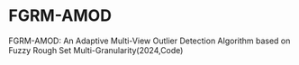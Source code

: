 # FGRM-AMOD
FGRM-AMOD: An Adaptive Multi-View Outlier Detection Algorithm based on Fuzzy Rough Set Multi-Granularity(2024,Code)
